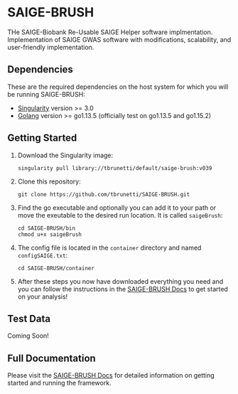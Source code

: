 # SAIGE-BRUSH
THe SAIGE-Biobank Re-Usable SAIGE Helper software implmentation.  Implementation of SAIGE GWAS software with modifications, scalability, and user-friendly implementation.

## Dependencies  
These are the required dependencies on the host system for which you will be running SAIGE-BRUSH:  
* [Singularity](https://sylabs.io/docs/) version >= 3.0  
* [Golang](https://golang.org/doc/install) version >= go1.13.5 (officially test on go1.13.5 and go1.15.2)


## Getting Started

1.  Download the Singularity image:
	```
	singularity pull library://tbrunetti/default/saige-brush:v039 
	```

2.  Clone this repository:
	```
	git clone https://github.com/tbrunetti/SAIGE-BRUSH.git
	```

3.  Find the go executable and optionally you can add it to your path or move the exeutable to the desired run location.  It is called `saigeBrush`:
	```
	cd SAIGE-BRUSH/bin
	chmod u+x saigeBrush
	```

4.  The config file is located in the `container` directory and named `configSAIGE.txt`:  
	```
	cd SAIGE-BRUSH/container
	```

5.  After these steps you now have downloaded everything you need and you can follow the instructions in the [SAIGE-BRUSH Docs](https://saige-brush.readthedocs.io/en/latest/) to get started on your analysis!  

## Test Data  
Coming Soon!


## Full Documentation  

Please visit the [SAIGE-BRUSH Docs](https://saige-brush.readthedocs.io/en/latest/) for detailed information on getting started and running the framework.

